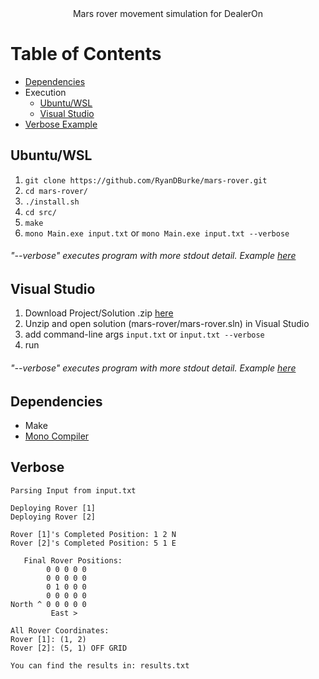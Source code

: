 <div align="center">Mars rover movement simulation for DealerOn</div>

# Table of Contents

* [Dependencies](#dependencies)
* Execution
  * [Ubuntu/WSL](#linux)
  * [Visual Studio](#win)
* [Verbose Example](#verbose)

## Ubuntu/WSL <a name="linux"></a>
1. ```git clone https://github.com/RyanDBurke/mars-rover.git``` <br>
2. ```cd mars-rover/```<br>
3. ```./install.sh```<br>
4. ```cd src/```<br>
5. ```make```<br>
6. ```mono Main.exe input.txt``` or ```mono Main.exe input.txt --verbose```<br>
  ###### "--verbose" executes program with more stdout detail. Example [here](#verbose)
  
## Visual Studio <a name="win"></a>
1. Download Project/Solution .zip [here](https://github.com/RyanDBurke/mars-rover/raw/main/zip/mars-rover.zip) <br>
2. Unzip and open solution (mars-rover/mars-rover.sln) in Visual Studio <br>
3. add command-line args ```input.txt``` or ```input.txt --verbose``` <br>
4. run <br>
  ###### "--verbose" executes program with more stdout detail. Example [here](#verbose)
  
## Dependencies <a name="dependencies"></a>
* Make
* [Mono Compiler](https://www.mono-project.com/docs/about-mono/languages/csharp/)

## Verbose<a name="verbose"></a>
```
Parsing Input from input.txt

Deploying Rover [1]
Deploying Rover [2]

Rover [1]'s Completed Position: 1 2 N
Rover [2]'s Completed Position: 5 1 E

   Final Rover Positions:
        0 0 0 0 0
        0 0 0 0 0
        0 1 0 0 0
        0 0 0 0 0
North ^ 0 0 0 0 0
         East >

All Rover Coordinates:
Rover [1]: (1, 2)
Rover [2]: (5, 1) OFF GRID

You can find the results in: results.txt
```
